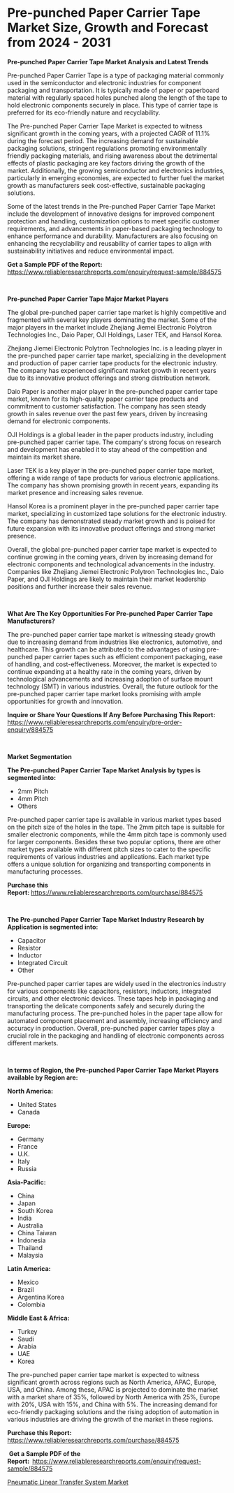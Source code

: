 <p><h1>Pre-punched Paper Carrier Tape Market Size, Growth and Forecast from 2024 - 2031</h1></p><p><strong>Pre-punched Paper Carrier Tape Market Analysis and Latest Trends</strong></p>
<p><p>Pre-punched Paper Carrier Tape is a type of packaging material commonly used in the semiconductor and electronic industries for component packaging and transportation. It is typically made of paper or paperboard material with regularly spaced holes punched along the length of the tape to hold electronic components securely in place. This type of carrier tape is preferred for its eco-friendly nature and recyclability.</p><p>The Pre-punched Paper Carrier Tape Market is expected to witness significant growth in the coming years, with a projected CAGR of 11.1% during the forecast period. The increasing demand for sustainable packaging solutions, stringent regulations promoting environmentally friendly packaging materials, and rising awareness about the detrimental effects of plastic packaging are key factors driving the growth of the market. Additionally, the growing semiconductor and electronics industries, particularly in emerging economies, are expected to further fuel the market growth as manufacturers seek cost-effective, sustainable packaging solutions.</p><p>Some of the latest trends in the Pre-punched Paper Carrier Tape Market include the development of innovative designs for improved component protection and handling, customization options to meet specific customer requirements, and advancements in paper-based packaging technology to enhance performance and durability. Manufacturers are also focusing on enhancing the recyclability and reusability of carrier tapes to align with sustainability initiatives and reduce environmental impact.</p></p>
<p><strong>Get a Sample PDF of the Report:&nbsp;</strong> <a href="https://www.reliableresearchreports.com/enquiry/request-sample/884575">https://www.reliableresearchreports.com/enquiry/request-sample/884575</a></p>
<p>&nbsp;</p>
<p><strong>Pre-punched Paper Carrier Tape Major Market Players</strong></p>
<p><p>The global pre-punched paper carrier tape market is highly competitive and fragmented with several key players dominating the market. Some of the major players in the market include Zhejiang Jiemei Electronic Polytron Technologies Inc., Daio Paper, OJI Holdings, Laser TEK, and Hansol Korea.</p><p>Zhejiang Jiemei Electronic Polytron Technologies Inc. is a leading player in the pre-punched paper carrier tape market, specializing in the development and production of paper carrier tape products for the electronic industry. The company has experienced significant market growth in recent years due to its innovative product offerings and strong distribution network.</p><p>Daio Paper is another major player in the pre-punched paper carrier tape market, known for its high-quality paper carrier tape products and commitment to customer satisfaction. The company has seen steady growth in sales revenue over the past few years, driven by increasing demand for electronic components.</p><p>OJI Holdings is a global leader in the paper products industry, including pre-punched paper carrier tape. The company's strong focus on research and development has enabled it to stay ahead of the competition and maintain its market share.</p><p>Laser TEK is a key player in the pre-punched paper carrier tape market, offering a wide range of tape products for various electronic applications. The company has shown promising growth in recent years, expanding its market presence and increasing sales revenue.</p><p>Hansol Korea is a prominent player in the pre-punched paper carrier tape market, specializing in customized tape solutions for the electronic industry. The company has demonstrated steady market growth and is poised for future expansion with its innovative product offerings and strong market presence.</p><p>Overall, the global pre-punched paper carrier tape market is expected to continue growing in the coming years, driven by increasing demand for electronic components and technological advancements in the industry. Companies like Zhejiang Jiemei Electronic Polytron Technologies Inc., Daio Paper, and OJI Holdings are likely to maintain their market leadership positions and further increase their sales revenue.</p></p>
<p>&nbsp;</p>
<p><strong>What Are The Key Opportunities For Pre-punched Paper Carrier Tape Manufacturers?</strong></p>
<p><p>The pre-punched paper carrier tape market is witnessing steady growth due to increasing demand from industries like electronics, automotive, and healthcare. This growth can be attributed to the advantages of using pre-punched paper carrier tapes such as efficient component packaging, ease of handling, and cost-effectiveness. Moreover, the market is expected to continue expanding at a healthy rate in the coming years, driven by technological advancements and increasing adoption of surface mount technology (SMT) in various industries. Overall, the future outlook for the pre-punched paper carrier tape market looks promising with ample opportunities for growth and innovation.</p></p>
<p><strong>Inquire or Share Your Questions If Any Before Purchasing This Report:</strong> <a href="https://www.reliableresearchreports.com/enquiry/pre-order-enquiry/884575">https://www.reliableresearchreports.com/enquiry/pre-order-enquiry/884575</a></p>
<p>&nbsp;</p>
<p><strong>Market Segmentation</strong></p>
<p><strong>The Pre-punched Paper Carrier Tape Market Analysis by types is segmented into:</strong></p>
<p><ul><li>2mm Pitch</li><li>4mm Pitch</li><li>Others</li></ul></p>
<p><p>Pre-punched paper carrier tape is available in various market types based on the pitch size of the holes in the tape. The 2mm pitch tape is suitable for smaller electronic components, while the 4mm pitch tape is commonly used for larger components. Besides these two popular options, there are other market types available with different pitch sizes to cater to the specific requirements of various industries and applications. Each market type offers a unique solution for organizing and transporting components in manufacturing processes.</p></p>
<p><strong>Purchase this Report:&nbsp;</strong><a href="https://www.reliableresearchreports.com/purchase/884575">https://www.reliableresearchreports.com/purchase/884575</a></p>
<p>&nbsp;</p>
<p><strong>The Pre-punched Paper Carrier Tape Market Industry Research by Application is segmented into:</strong></p>
<p><ul><li>Capacitor</li><li>Resistor</li><li>Inductor</li><li>Integrated Circuit</li><li>Other</li></ul></p>
<p><p>Pre-punched paper carrier tapes are widely used in the electronics industry for various components like capacitors, resistors, inductors, integrated circuits, and other electronic devices. These tapes help in packaging and transporting the delicate components safely and securely during the manufacturing process. The pre-punched holes in the paper tape allow for automated component placement and assembly, increasing efficiency and accuracy in production. Overall, pre-punched paper carrier tapes play a crucial role in the packaging and handling of electronic components across different markets.</p></p>
<p>&nbsp;</p>
<p><strong>In terms of Region, the Pre-punched Paper Carrier Tape Market Players available by Region are:</strong></p>
<p>
    <p> <strong> North America: </strong>
        <ul>
            <li>United States</li>
            <li>Canada</li>
        </ul>
        </p> 
    <p> <strong> Europe: </strong>
        <ul>
            <li>Germany</li>
            <li>France</li>
            <li>U.K.</li>
            <li>Italy</li>
            <li>Russia</li>
        </ul>
        </p> 
    <p> <strong> Asia-Pacific: </strong>
        <ul>
            <li>China</li>
            <li>Japan</li>
            <li>South Korea</li>
            <li>India</li>
            <li>Australia</li>
            <li>China Taiwan</li>
            <li>Indonesia</li>
            <li>Thailand</li>
            <li>Malaysia</li>
        </ul>
        </p> 
    <p> <strong> Latin America: </strong>
        <ul>
            <li>Mexico</li>
            <li>Brazil</li>
            <li>Argentina Korea</li>
            <li>Colombia</li>
        </ul>
        </p> 
    <p> <strong> Middle East & Africa: </strong>
        <ul>
            <li>Turkey</li>
            <li>Saudi</li>
            <li>Arabia</li>
            <li>UAE</li>
            <li>Korea</li>
        </ul>
    </p>
    </p>
<p><p>The pre-punched paper carrier tape market is expected to witness significant growth across regions such as North America, APAC, Europe, USA, and China. Among these, APAC is projected to dominate the market with a market share of 35%, followed by North America with 25%, Europe with 20%, USA with 15%, and China with 5%. The increasing demand for eco-friendly packaging solutions and the rising adoption of automation in various industries are driving the growth of the market in these regions.</p></p>
<p><strong>Purchase this Report: </strong><a href="https://www.reliableresearchreports.com/purchase/884575">https://www.reliableresearchreports.com/purchase/884575</a></p>
<p>&nbsp;<strong>Get a Sample PDF of the Report:&nbsp;&nbsp;</strong><a href="https://www.reliableresearchreports.com/enquiry/request-sample/884575">https://www.reliableresearchreports.com/enquiry/request-sample/884575</a></p>
<p><strong></strong></p>
<p><p><a href="https://carnation-joke-41f.notion.site/Pneumatic-Linear-Transfer-System-Market-Provides-a-Comprehensive-Analysis-Including-a-Macro-Overview-fc414868fee74e3785ecab3dd749de67">Pneumatic Linear Transfer System Market</a></p></p>